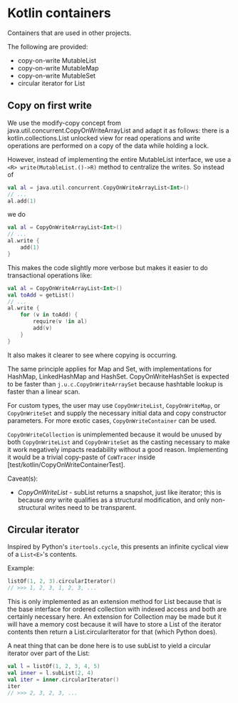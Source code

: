 # Kotlin containers

Containers that are used in other projects.

The following are provided:
- copy-on-write MutableList
- copy-on-write MutableMap
- copy-on-write MutableSet
- circular iterator for List

## Copy on first write
We use the modify-copy concept from java.util.concurrent.CopyOnWriteArrayList and adapt it as follows:
there is a kotlin.collections.List unlocked view for read operations and write operations are performed on a copy
of the data while holding a lock.

However, instead of implementing the entire MutableList interface, we use a `<R> write(MutableList.()->R)` method
to centralize the writes. So instead of
```kotlin
val al = java.util.concurrent.CopyOnWriteArrayList<Int>()
// ...
al.add(1)
```
we do
```kotlin
val al = CopyOnWriteArrayList<Int>()
// ...
al.write {
    add(1)
}
```

This makes the code slightly more verbose but makes it easier to do transactional operations like:
```kotlin
val al = CopyOnWriteArrayList<Int>()
val toAdd = getList()
// ...
al.write {
    for (v in toAdd) {
        require(v !in al)
        add(v)
    }
}
```
It also makes it clearer to see where copying is occurring.

The same principle applies for Map and Set, with implementations for HashMap, LinkedHashMap and HashSet.
CopyOnWriteHashSet is expected to be faster than `j.u.c.CopyOnWriteArraySet` because hashtable lookup is faster than a
linear scan.

For custom types, the user may use `CopyOnWriteList`, `CopyOnWriteMap`, or `CopyOnWriteSet` and supply the necessary
initial data and copy constructor parameters.
For more exotic cases, `CopyOnWriteContainer` can be used.

`CopyOnWriteCollection` is unimplemented because it would be unused by both `CopyOnWriteList` and `CopyOnWriteSet` as
the casting necessary to make it work negatively impacts readability without a good reason.
Implementing it would be a trivial copy-paste of `CoWTracer` inside [test/kotlin/CopyOnWriteContainerTest].

Caveat(s):
- *CopyOnWriteList* - subList returns a snapshot, just like iterator; this is because *any* write qualifies as a
  structural modification, and only non-structural writes need to be transparent.

## Circular iterator
Inspired by Python's `itertools.cycle`, this presents an infinite cyclical view of a `List<E>`'s contents.

Example:
```kotlin
listOf(1, 2, 3).circularIterator()
// >>> 1, 2, 3, 1, 2, 3, ...
```

This is only implemented as an extension method for List because that is the base interface for ordered collection
with indexed access and both are certainly necessary here. An extension for Collection may be made but it will have a
memory cost because it will have to store a List of the iterator contents then return a List.circularIterator for that
(which Python does).

A neat thing that can be done here is to use subList to yield a circular iterator over part of the List:
```kotlin
val l = listOf(1, 2, 3, 4, 5)
val inner = l.subList(2, 4)
val iter = inner.circularIterator()
iter
// >>> 2, 3, 2, 3, ...
```
